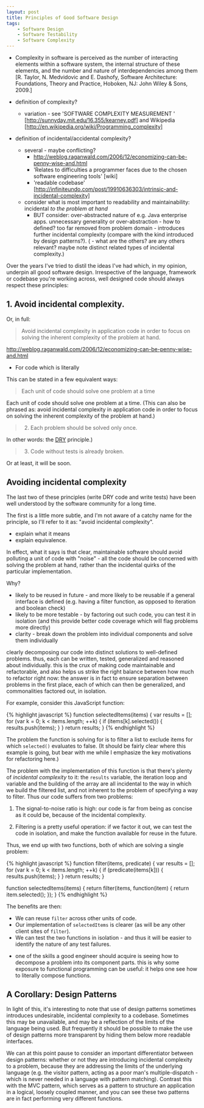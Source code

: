 ```yaml
---
layout: post
title: Principles of Good Software Design
tags:
    - Software Design
    - Software Testability
    - Software Complexity
---
```



- Complexity in software is perceived as the number 
of interacting elements within a software system, the 
internal structure of these elements, and the number 
and nature of interdependencies among them [R. Taylor, N. Medvidovic and E. Dashofy,  Software 
Architecture: Foundations, Theory and Practice, 
Hoboken, NJ: John Wiley & Sons, 2009.]

- definition of complexity?
  - variation - see 'SOFTWARE  COMPLEXITY  MEASUREMENT ' [http://sunnyday.mit.edu/16.355/kearney.pdf] and Wikipedia [http://en.wikipedia.org/wiki/Programming_complexity]
- definition of incidental/accidental complexity?
  - several - maybe conflicting?
    - http://weblog.raganwald.com/2006/12/economizing-can-be-penny-wise-and.html
    - 'Relates to difficulties a programmer faces due to the chosen software engineering tools' [wiki]
    - 'readable codebase' [http://infiniteundo.com/post/19910636303/intrinsic-and-incidental-complexity]
  - consider what is most important to readability and maintainability: incidental _to the problem at hand_
    - BUT consider: over-abstracted nature of e.g. Java enterprise apps.  unnecessary generality or over-abstraction - how to defined?  too far removed from problem domain - introduces further incidental complexity (compare with the kind introduced by design patterns?).
(  - what are the others?  are any others relevant?  maybe note distinct related types of incidental complexity.)

Over the years I've tried to distil the ideas I've had which, in my opinion, underpin all good software design.  Irrespective of the language, framework or codebase you're working across, well designed code should always respect these principles:

## 1. Avoid incidental complexity.

Or, in full:

> Avoid incidental complexity in application code in order to focus on solving the inherent complexity of the problem at hand.

http://weblog.raganwald.com/2006/12/economizing-can-be-penny-wise-and.html

* For code which is literally

This can be stated in a few equivalent ways:

> Each unit of code should solve one problem at a time

Each unit of code should solve one problem at a time.  (This can also be phrased as: avoid incidental complexity in application code in order to focus on solving the inherent complexity of the problem at hand.)

> 2. Each problem should be solved only once.

In other words: the [DRY](http://en.wikipedia.org/wiki/Don't_repeat_yourself) principle.)

> 3. Code without tests is already broken.

Or at least, it will be soon.

## Avoiding incidental complexity

The last two of these principles (write DRY code and write tests) have been well understood by the software community for a long time.

The first is a little more subtle, and I'm not aware of a catchy name for the principle, so I'll refer to it as: "avoid incidental complexity".

- explain what it means
- explain equivalence.

In effect, what it says is that clear, maintainable software should avoid polluting a unit of code with "noise" - all the code should be concerned with solving the problem at hand, rather than the incidental quirks of the particular implementation.

Why?
- likely to be reused in future - and more likely to be reusable if a general interface is defined (e.g. having a filter function, as opposed to iteration and boolean check)
- likely to be more testable - by factoring out such code, you can test it in isolation (and this provide better code coverage which will flag problems more directly)
- clarity - break down the problem into individual components and solve them individually

clearly decomposing our code into distinct solutions to well-defined problems.  thus, each can be written, tested, generalized and reasoned about individually.  this is the crux of making code maintainable and refactorable, and also helps us strike the right balance between how much to refactor right now: the answer is in fact to ensure separation between problems in the first place, each of which can then be generalized, and commonalities factored out, in isolation.

For example, consider this JavaScript function:

{% highlight javascript %}
function selectedItems(items) {
    var results = [];
    for (var k = 0; k < items.length; ++k) {
        if (items[k].selected()) {
            results.push(items);
        }
    }
    return results;
}
{% endhighlight %}

The problem the function is solving for is to filter a list to exclude items for which ```selected()``` evaluates to false.  (It should be fairly clear where this example is going, but bear with me while I emphasize the key motivations for refactoring here.)

The problem with the implementation of this function is that there's plenty of _incidental complexity_ to it: the ```results``` variable, the iteration loop and variable and the building of the array are all incidental to the way in which we build the filtered list, and not inherent to the problem of specifying a way to filter.  Thus our code suffers from two problems:

1. The signal-to-noise ratio is high: our code is far from being as concise as it could be, because of the incidental complexity.

2. Filtering is a pretty useful operation: if we factor it out, we can test the code in isolation, and make the function available for reuse in the future.

Thus, we end up with two functions, both of which are solving a single problem:

{% highlight javascript %}
function filter(items, predicate) {
    var results = [];
    for (var k = 0; k < items.length; ++k) {
        if (predicate(items[k])) {
            results.push(items);
        }
    }
    return results;
}

function selectedItems(items) {
    return filter(items, function(item) {
        return item.selected();
    });
}
{% endhighlight %}

The benefits are then:

* We can reuse ```filter``` across other units of code.
* Our implementation of ```selectedItems``` is clearer (as will be any other client sites of ```filter```).
* We can test the two functions in isolation - and thus it will be easier to identify the nature of any test failures.

- one of the skills a good engineer should acquire is seeing how to decompose a problem into its component parts.  this is why some exposure to functional programming can be useful: it helps one see how to literally compose functions.

## A Corollary: Design Patterns

In light of this, it's interesting to note that use of design patterns sometimes introduces undesirable, incidental complexity to a codebase.  Sometimes this may be unavailable, and may be a reflection of the limits of the language being used.  But frequently it should be possible to make the use of design patterns more transparent by hiding them below more readable interfaces.

We can at this point pause to consider an important differentiator between design patterns: whether or not they are introducing incidental complexity to a problem, because they are addressing the limits of the underlying language (e.g. the visitor pattern, acting as a poor man's multiple-dispatch - which is never needed in a language with pattern matching).  Contrast this with the MVC pattern, which serves as a pattern to structure an application in a logical, loosely coupled manner, and you can see these two patterns are in fact performing very different functions.
